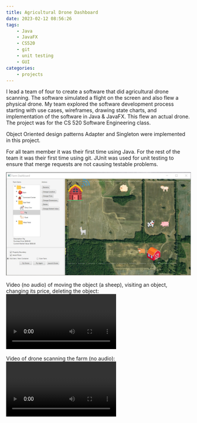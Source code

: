 ```yaml
---
title: Agricultural Drone Dashboard
date: 2023-02-12 08:56:26
tags:
    - Java
    - JavaFX
    - CS520
    - git
    - unit testing
    - GUI
categories:
    - projects
---
```


I lead a team of four to create a software that did agricultural drone scanning. The software simulated a flight on the screen and also flew a physical drone. My team explored the software development process starting with use cases, wireframes, drawing state charts, and implementation of the software in Java & JavaFX. This flew an actual drone. The project was for the CS 520 Software Engineering class.

Object Oriented design patterns Adapter and Singleton were implemented in this project. 

For all team member it was their first time using Java. For the rest of the team it was their first time using git.
JUnit was used for unit testing to ensure that merge requests are not causing testable problems.

![Agricultural Drone Farm Software Screenshot](/images/ag_drone_ly85.webp)



Video (no audio) of moving the object (a sheep), visiting an object, changing its price, deleting the object:
<video controls>
    <source="/videos/ag_drone-visit_change_delete_q47_vp9.webm">
</video>

Video of drone scanning the farm (no audio):
<video controls>
    <source="/videos/ag_drone-scan_q70_vp9.webm">
</video>
